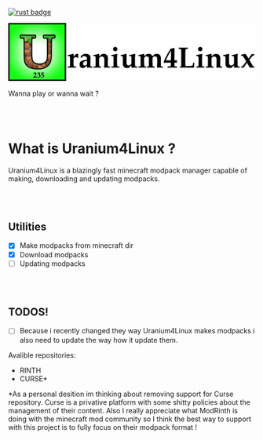 [![rust badge](https://img.shields.io/static/v1?label=Made%20with&message=Rust&style=for-the-badge&logo=rust&labelColor=e82833&color=b11522)](https://www.rust-lang.org/)


![Uranium](pic/uranium4linux.png)
<br>
<p> Wanna play or wanna wait ? <p>
<br>
<br>

<h1>What is Uranium4Linux ?</h1>
<p>
Uranium4Linux is a blazingly fast minecraft modpack manager capable of making, downloading and updating modpacks.


<br><br>

<h2>Utilities</h2>

- [x] Make modpacks from minecraft dir 
- [x] Download modpacks 
- [ ] Updating modpacks

<br><br>

<h2> TODOS! </h2>

- [ ] Because i recently changed they way Uranium4Linux makes modpacks i also need to update the way how it update them.

Avalible repositories: <br>
- RINTH
- CURSE*

*As a personal desition im thinking about removing support for Curse repository. Curse is a privative platform with some shitty policies about the management of their content. Also I really appreciate what ModRinth is doing
with the minecraft mod community so I think the best way to support with this project is to fully focus on their
modpack format !

